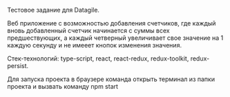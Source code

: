 Тестовое задание для Datagile.

Веб приложение с возможностью добавления счетчиков, где каждый вновь добавленный счетчик начинается с суммы всех предшествующих,
а каждый четверный увеличивает свое значение на 1 каждую секунду и не имееет кнопок изменения значения.

Стек-технологий: type-script, react, react-redux, redux-toolkit, redux-persist.

Для запуска проекта в браузере команда открыть терминал из папки проекта и вызвать команду npm start
